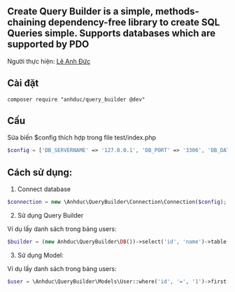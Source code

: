 ## Create Query Builder is a simple, methods-chaining dependency-free library to create SQL Queries simple. Supports databases which are supported by PDO

Người thực hiện: [Lê Anh Đức](https://github.com/AnhducNA)

## Cài đặt

```
composer require "anhduc/query_builder @dev"
```

## Cấu 

Sửa biến $config thích hợp trong file test/index.php

```php
$config = ['DB_SERVERNAME' => '127.0.0.1', 'DB_PORT' => '3306', 'DB_DATABASE' => 'query_builder', 'DB_USERNAME' => 'root', 'DB_PASSWORD' => 'password'];

```


## Cách sử dụng:

1. Connect database

```php
$connection = new \Anhduc\QueryBuilder\Connection\Connection($config);
```

2. Sử dụng Query Builder

Ví dụ lấy danh sách trong bảng users:

```php
$builder = (new Anhduc\QueryBuilder\DB())->select('id', 'name')->table('users')->where('id', '=', 1)->get();
```

3. Sử dụng Model:

Ví dụ lấy danh sách trong bảng users:

```php
$user = \Anhduc\QueryBuilder\Models\User::where('id', '=', '1')->first();
```